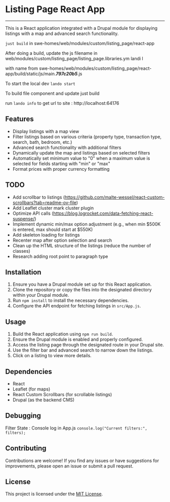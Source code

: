 
# Listing Page React App
****
This is a React application integrated with a Drupal module for displaying listings with a map and advanced search functionality.


`just build` in swe-homes/web/modules/custom/listing_page/react-app

After doing a build, update the js filename in 
web/modules/custom/listing_page/listing_page.libraries.ym   landi l

with name from swe-homes/web/modules/custom/listing_page/react-app/build/static/js/main.*****797c20b5*****.js


To start the local dev 
`lando start`

To build file component and update 
just build

run `lando info` to get url to site : http://localhost:64176


## Features

- Display listings with a map view
- Filter listings based on various criteria (property type, transaction type, search, bath, bedroom, etc.)
- Advanced search functionality with additional filters
- Dynamically update the map and listings based on selected filters
- Automatically set minimum value to "0" when a maximum value is selected for fields starting with "min" or "max"
- Format prices with proper currency formatting

## TODO

- Add scrollbar to listings (https://github.com/malte-wessel/react-custom-scrollbars?tab=readme-ov-file)
- Add Leaflet cluster mark cluster plugin
- Optimize API calls (https://blog.logrocket.com/data-fetching-react-suspense/)
- Implement dynamic min/max option adjustment (e.g., when min $500K is entered, max should start at $550K)
- Add skeleton loading for listings
- Recenter map after option selection and search
- Clean up the HTML structure of the listings (reduce the number of classes)
- Research adding root point to paragraph type

## Installation

1. Ensure you have a Drupal module set up for this React application.
2. Clone the repository or copy the files into the designated directory within your Drupal module.
3. Run `npm install` to install the necessary dependencies.
4. Configure the API endpoint for fetching listings in `src/App.js`.

## Usage

1. Build the React application using `npm run build`.
2. Ensure the Drupal module is enabled and properly configured.
3. Access the listing page through the designated route in your Drupal site.
4. Use the filter bar and advanced search to narrow down the listings.
5. Click on a listing to view more details.

## Dependencies

- React
- Leaflet (for maps)
- React Custom Scrollbars (for scrollable listings)
- Drupal (as the backend CMS)

## Debugging 
Filter State : Console log in App.js `console.log("Current filters:", filters);`

## Contributing

Contributions are welcome! If you find any issues or have suggestions for improvements, please open an issue or submit a pull request.

## License

This project is licensed under the [MIT License](LICENSE).